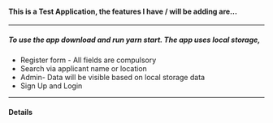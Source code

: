 #### This is a Test Application, the features I have / will be adding are...
* * *

##### To use the app download and run yarn start. The app uses local storage,

*   Register form - All fields are compulsory
*   Search via applicant name or location
*   Admin- Data will be visible based on local storage data
*   Sign Up and Login
* * *

#### Details
